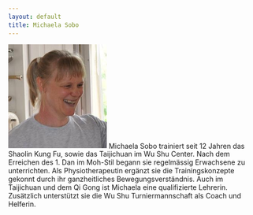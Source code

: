 ```yaml
---
layout: default
title: Michaela Sobo
---
```


<img class="ifloat-left" src="/images/michaela-sobo.jpg" alt="Michaela Sobosczyk" width="200px">
Michaela Sobo trainiert seit 12 Jahren das Shaolin Kung Fu, sowie das Taijichuan im Wu Shu Center. Nach dem Erreichen des 1. Dan im Moh-Stil begann sie regelmässig Erwachsene zu unterrichten. Als Physiotherapeutin ergänzt sie die Trainingskonzepte gekonnt durch ihr ganzheitliches Bewegungsverständnis. Auch im Taijichuan und dem Qi Gong ist Michaela eine qualifizierte Lehrerin. Zusätzlich unterstützt sie die Wu Shu Turniermannschaft als Coach und Helferin.